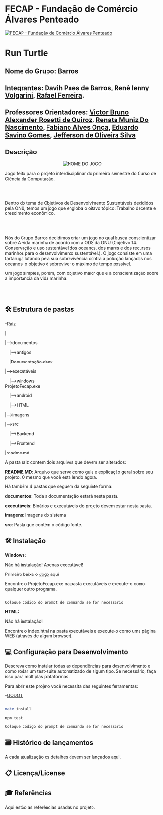 # FECAP - Fundação de Comércio Álvares Penteado




<p align="center">

<a href= "https://www.fecap.br/"><img src="https://encrypted-tbn0.gstatic.com/images?q=tbn:ANd9GcRhZPrRa89Kma0ZZogxm0pi-tCn_TLKeHGVxywp-LXAFGR3B1DPouAJYHgKZGV0XTEf4AE&usqp=CAU" alt="FECAP - Fundação de Comércio Álvares Penteado" border="0"></a>

</p>




# Run Turtle




## Nome do Grupo: Barros




## Integrantes: <a href="https://www.linkedin.com/in/davih-paes-de-barros-558a44276/">Davih Paes de Barros</a>, <a href="https://www.linkedin.com/in/rene-ienny-542418242/">Renê Ienny Volgarini</a>, <a href="https://www.linkedin.com/in/rafael-ferreira15//">Rafael Ferreira</a>.




## Professores Orientadores: <a href="https://www.linkedin.com/in/victorbarq/">Victor Bruno Alexander Rosetti de Quiroz</a>, <a href="https://www.linkedin.com/in/victorbarq/">Renata Muniz Do Nascimento</a>, <a href="https://www.linkedin.com/in/victorbarq/">Fabiano Alves Onça</a>, <a href="https://www.linkedin.com/in/victorbarq/">Eduardo Savino Gomes</a>, <a href="https://www.linkedin.com/in/victorbarq/">Jefferson de Oliveira Silva</a>




## Descrição




<p align="center">

<img src="https://pix4free.org/assets/library/2021-01-20/originals/game.jpg" alt="NOME DO JOGO" border="0">


</p>







Jogo feito para o projeto interdisciplinar do primeiro semestre do Curso de Ciência da Computação.

<br><br>

Dentro do tema de Objetivos de Desenvolvimento Sustentáveis decididos pela ONU, temos um jogo que engloba o oitavo tópico: Trabalho decente e crescimento econômico.

<br><br>

Nós do Grupo Barros decidimos criar um jogo no qual busca conscientizar sobre A vida marinha de acordo com a ODS da ONU (Objetivo 14. Conservação e uso sustentável dos oceanos, dos mares e dos recursos marinhos para o desenvolvimento sustentável.). O jogo consiste em uma tartaruga lutando pela sua sobrevivência contra a poluição lançadas nos oceanos, o objetivo é sobreviver o máximo de tempo possível. 

Um jogo simples, porém, com objetivo maior que é a conscientização sobre a importância da vida marinha.

<br><br>




## 🛠 Estrutura de pastas




-Raiz<br>

|<br>

|-->documentos<br>

  &emsp;|-->antigos<br>

  &emsp;|Documentação.docx<br>

|-->executáveis<br>

  &emsp;|-->windows<br>
ProjetoFecap.exe

  &emsp;|-->android<br>

  &emsp;|-->HTML<br>

|-->imagens<br>

|-->src<br>

  &emsp;|-->Backend<br>

  &emsp;|-->Frontend<br>

|readme.md<br>




A pasta raiz contem dois arquivos que devem ser alterados:




<b>README.MD</b>: Arquivo que serve como guia e explicação geral sobre seu projeto. O mesmo que você está lendo agora.




Há também 4 pastas que seguem da seguinte forma:




<b>documentos</b>: Toda a documentação estará nesta pasta.




<b>executáveis</b>: Binários e executáveis do projeto devem estar nesta pasta.




<b>imagens</b>: Imagens do sistema




<b>src</b>: Pasta que contém o código fonte.




## 🛠 Instalação



<b>Windows:</b>




Não há instalação! Apenas executável!

Primeiro baixe o <a href="[https://drive.google.com/file/d/1ICRju7qchexrOcZylD2u3TKdDDvcpUBy/view?usp=sharing]">Jogo</a> aqui

Encontre o ProjetoFecap.exe na pasta executáveis e execute-o como qualquer outro programa.




```sh

Coloque código do prompt de comnando se for necessário

```




<b>HTML:</b>




Não há instalação!

Encontre o index.html na pasta executáveis e execute-o como uma página WEB (através de algum browser).




## 💻 Configuração para Desenvolvimento




Descreva como instalar todas as dependências para desenvolvimento e como rodar um test-suite automatizado de algum tipo. Se necessário, faça isso para múltiplas plataformas.




Para abrir este projeto você necessita das seguintes ferramentas:




-<a href="https://godotengine.org/download">GODOT</a>




```sh

make install

npm test

Coloque código do prompt de comnando se for necessário

```




## 🗃 Histórico de lançamentos




A cada atualização os detalhes devem ser lançados aqui.







## 📋 Licença/License







## 🎓 Referências




Aqui estão as referências usadas no projeto.
